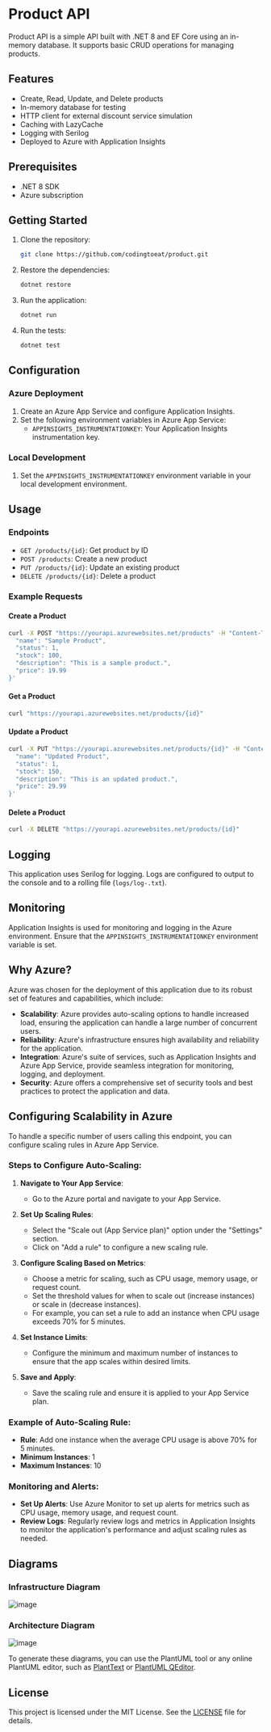 # Product API

Product API is a simple API built with .NET 8 and EF Core using an in-memory database. It supports basic CRUD operations for managing products.

## Features

- Create, Read, Update, and Delete products
- In-memory database for testing
- HTTP client for external discount service simulation
- Caching with LazyCache
- Logging with Serilog
- Deployed to Azure with Application Insights

## Prerequisites

- .NET 8 SDK
- Azure subscription

## Getting Started

1. Clone the repository:

   ```bash
   git clone https://github.com/codingtoeat/product.git
   ```

2. Restore the dependencies:

   ```bash
   dotnet restore
   ```

3. Run the application:

   ```bash
   dotnet run
   ```

4. Run the tests:

   ```bash
   dotnet test
   ```

## Configuration

### Azure Deployment

1. Create an Azure App Service and configure Application Insights.
2. Set the following environment variables in Azure App Service:
   - `APPINSIGHTS_INSTRUMENTATIONKEY`: Your Application Insights instrumentation key.

### Local Development

1. Set the `APPINSIGHTS_INSTRUMENTATIONKEY` environment variable in your local development environment.

## Usage

### Endpoints

- `GET /products/{id}`: Get product by ID
- `POST /products`: Create a new product
- `PUT /products/{id}`: Update an existing product
- `DELETE /products/{id}`: Delete a product

### Example Requests

#### Create a Product

   ```bash
   curl -X POST "https://yourapi.azurewebsites.net/products" -H "Content-Type: application/json" -d '{
     "name": "Sample Product",
     "status": 1,
     "stock": 100,
     "description": "This is a sample product.",
     "price": 19.99
   }'
   ```

#### Get a Product

   ```bash
   curl "https://yourapi.azurewebsites.net/products/{id}"
   ```

#### Update a Product

   ```bash
   curl -X PUT "https://yourapi.azurewebsites.net/products/{id}" -H "Content-Type: application/json" -d '{
     "name": "Updated Product",
     "status": 1,
     "stock": 150,
     "description": "This is an updated product.",
     "price": 29.99
   }'
   ```

#### Delete a Product

   ```bash
   curl -X DELETE "https://yourapi.azurewebsites.net/products/{id}"
   ```

## Logging

This application uses Serilog for logging. Logs are configured to output to the console and to a rolling file (`logs/log-.txt`).

## Monitoring

Application Insights is used for monitoring and logging in the Azure environment. Ensure that the `APPINSIGHTS_INSTRUMENTATIONKEY` environment variable is set.

## Why Azure?

Azure was chosen for the deployment of this application due to its robust set of features and capabilities, which include:

- **Scalability**: Azure provides auto-scaling options to handle increased load, ensuring the application can handle a large number of concurrent users.
- **Reliability**: Azure's infrastructure ensures high availability and reliability for the application.
- **Integration**: Azure's suite of services, such as Application Insights and Azure App Service, provide seamless integration for monitoring, logging, and deployment.
- **Security**: Azure offers a comprehensive set of security tools and best practices to protect the application and data.

## Configuring Scalability in Azure

To handle a specific number of users calling this endpoint, you can configure scaling rules in Azure App Service.

### Steps to Configure Auto-Scaling:

1. **Navigate to Your App Service**:
   - Go to the Azure portal and navigate to your App Service.

2. **Set Up Scaling Rules**:
   - Select the "Scale out (App Service plan)" option under the "Settings" section.
   - Click on "Add a rule" to configure a new scaling rule.

3. **Configure Scaling Based on Metrics**:
   - Choose a metric for scaling, such as CPU usage, memory usage, or request count.
   - Set the threshold values for when to scale out (increase instances) or scale in (decrease instances).
   - For example, you can set a rule to add an instance when CPU usage exceeds 70% for 5 minutes.

4. **Set Instance Limits**:
   - Configure the minimum and maximum number of instances to ensure that the app scales within desired limits.

5. **Save and Apply**:
   - Save the scaling rule and ensure it is applied to your App Service plan.

### Example of Auto-Scaling Rule:

- **Rule**: Add one instance when the average CPU usage is above 70% for 5 minutes.
- **Minimum Instances**: 1
- **Maximum Instances**: 10

### Monitoring and Alerts:

- **Set Up Alerts**: Use Azure Monitor to set up alerts for metrics such as CPU usage, memory usage, and request count.
- **Review Logs**: Regularly review logs and metrics in Application Insights to monitor the application's performance and adjust scaling rules as needed.

## Diagrams

### Infrastructure Diagram

![image](https://github.com/CodingToEat/Product/assets/143816640/fe4eb921-601a-4ce7-9571-8db231e1823a)

### Architecture Diagram

![image](https://github.com/CodingToEat/Product/assets/143816640/99dbeb24-8412-4397-943e-829d1444080e)


To generate these diagrams, you can use the PlantUML tool or any online PlantUML editor, such as [PlantText](https://www.planttext.com/) or [PlantUML QEditor](http://plantuml.com/qa).

## License

This project is licensed under the MIT License. See the [LICENSE](LICENSE) file for details.
